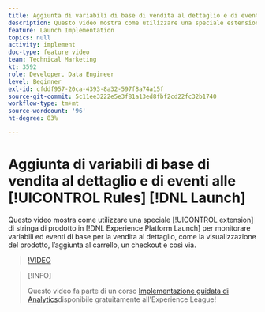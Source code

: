 ```yaml
---
title: Aggiunta di variabili di base di vendita al dettaglio e di eventi alle regole di Launch
description: Questo video mostra come utilizzare una speciale estensione di stringa di prodotto in Launch per monitorare variabili ed eventi di base per la vendita al dettaglio, come la visualizzazione del prodotto, l’aggiunta al carrello, un checkout e così via.
feature: Launch Implementation
topics: null
activity: implement
doc-type: feature video
team: Technical Marketing
kt: 3592
role: Developer, Data Engineer
level: Beginner
exl-id: cfddf957-20ca-4393-8a32-597f8a74a15f
source-git-commit: 5c11ee3222e5e3f81a13ed8fbf2cd22fc32b1740
workflow-type: tm+mt
source-wordcount: '96'
ht-degree: 83%

---
```


# Aggiunta di variabili di base di vendita al dettaglio e di eventi alle [!UICONTROL Rules] [!DNL Launch]

Questo video mostra come utilizzare una speciale [!UICONTROL extension] di stringa di prodotto in [!DNL Experience Platform Launch] per monitorare variabili ed eventi di base per la vendita al dettaglio, come la visualizzazione del prodotto, l’aggiunta al carrello, un checkout e così via.

>[!VIDEO](https://video.tv.adobe.com/v/28763/?quality=12)

>[!INFO]
>
> Questo video fa parte di un corso [Implementazione guidata di Analytics](https://experienceleague.adobe.com/?recommended=Analytics-D-1-2019.1)disponibile gratuitamente all&#39;Experience League!